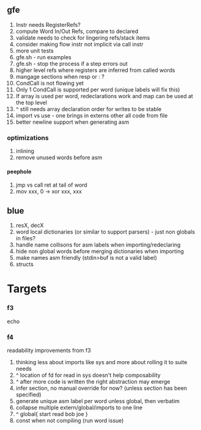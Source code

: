 ## gfe

1. Instr needs RegisterRefs?
1. compute Word In/Out Refs, compare to declared
1. validate needs to check for lingering refs/stack items
1. consider making flow instr not implicit via call instr
1. more unit tests
1. gfe.sh - run examples
1. gfe.sh - stop the process if a step errors out
1. higher level refs where registers are inferred from called words
1. mangage sections when resp or : ?
1. CondCall is not flowing yet
1. Only 1 CondCall is supported per word (unique labels will fix this)
1. If array is used per word, redeclarations work and map can be used at the top level
1. ^ still needs array declaration order for writes to be stable
1. import vs use - one brings in externs other all code from file
1. better newline support when generating asm

### optimizations

1. inlining
1. remove unused words before asm

#### peephole

1. jmp vs call ret at tail of word
1. mov xxx, 0 -> xor xxx, xxx

## blue

1. resX, decX
1. word local dictionaries (or similar to support parsers) - just non globals in files?
1. handle name collisons for asm labels when importing/redeclaring
1. hide non global words before merging dictionaries when importing
1. make names asm friendly (stdin>buf is not a valid label)
1. structs

# Targets

### f3

echo

### f4

readability improvements from f3

1. thinking less about imports like sys and more about rolling it to suite needs
1. ^ location of fd for read in sys doesn't help composability
1. ^ after more code is written the right abstraction may emerge
1. infer section, no manual override for now? (unless section has been specified)
1. generate unique asm label per word unless global, then verbatim
1. collapse multiple extern/global/imports to one line
1. ^ global{ start read bob joe }
1. const when not compiling (run word issue)
